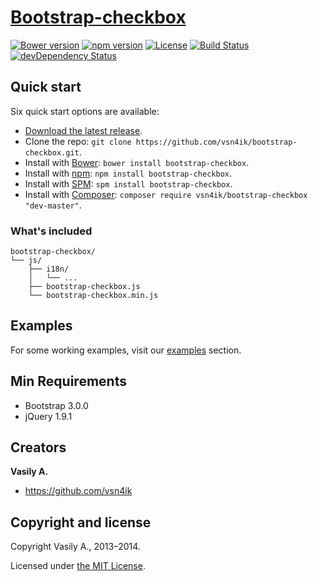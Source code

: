 # [Bootstrap-checkbox](http://vsn4ik.github.io/bootstrap-checkbox)

[![Bower version](https://img.shields.io/bower/v/bootstrap-checkbox.svg?style=flat)](https://github.com/vsn4ik/bootstrap-checkbox)
[![npm version](https://img.shields.io/npm/v/bootstrap-checkbox.svg?style=flat)](https://www.npmjs.com/package/bootstrap-checkbox)
[![License](https://img.shields.io/badge/license-MIT-brightgreen.svg?style=flat)][license]
[![Build Status](https://travis-ci.org/vsn4ik/bootstrap-checkbox.svg)](https://travis-ci.org/vsn4ik/bootstrap-checkbox)
[![devDependency Status](https://david-dm.org/vsn4ik/bootstrap-checkbox/dev-status.svg)](https://david-dm.org/vsn4ik/bootstrap-checkbox#info=devDependencies)


## Quick start

Six quick start options are available:

- [Download the latest release](https://github.com/vsn4ik/bootstrap-checkbox/releases/download/v1.2.4/bootstrap-checkbox-1.2.4-dist.zip "Download Bootstrap-checkbox").
- Clone the repo: `git clone https://github.com/vsn4ik/bootstrap-checkbox.git`.
- Install with [Bower](http://bower.io): `bower install bootstrap-checkbox`.
- Install with [npm](https://www.npmjs.com): `npm install bootstrap-checkbox`.
- Install with [SPM](http://spmjs.io): `spm install bootstrap-checkbox`.
- Install with [Composer](https://getcomposer.org): `composer require vsn4ik/bootstrap-checkbox "dev-master"`.

### What's included

```
bootstrap-checkbox/
└── js/
    ├── i18n/
    │   └── ...
    ├── bootstrap-checkbox.js
    └── bootstrap-checkbox.min.js
```


## Examples

For some working examples, visit our [examples](http://vsn4ik.github.io/bootstrap-checkbox/#examples) section.


## Min Requirements

- Bootstrap 3.0.0
- jQuery 1.9.1


## Creators

**Vasily A.**

+ <https://github.com/vsn4ik>


## Copyright and license

Copyright Vasily A., 2013&ndash;2014.

Licensed under [the MIT License][license].

[license]: https://github.com/vsn4ik/bootstrap-checkbox/blob/master/LICENSE
